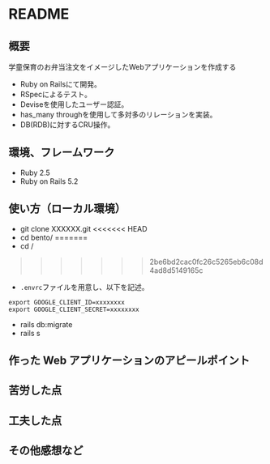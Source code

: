 # README

## 概要

学童保育のお弁当注文をイメージしたWebアプリケーションを作成する

- Ruby on Railsにて開発。
- RSpecによるテスト。
- Deviseを使用したユーザー認証。
- has_many throughを使用して多対多のリレーションを実装。
- DB(RDB)に対するCRU操作。

## 環境、フレームワーク
- Ruby 2.5
- Ruby on Rails 5.2

## 使い方（ローカル環境）
- git clone XXXXXX.git
<<<<<<< HEAD
- cd bento/
=======
- cd /
>>>>>>> 2be6bd2cac0fc26c5265eb6c08d4ad8d5149165c
- `.envrc`ファイルを用意し、以下を記述。
~~~
export GOOGLE_CLIENT_ID=xxxxxxxx
export GOOGLE_CLIENT_SECRET=xxxxxxxx
~~~
- rails db:migrate
- rails s

## 作った Web アプリケーションのアピールポイント
## 苦労した点
## 工夫した点
## その他感想など

